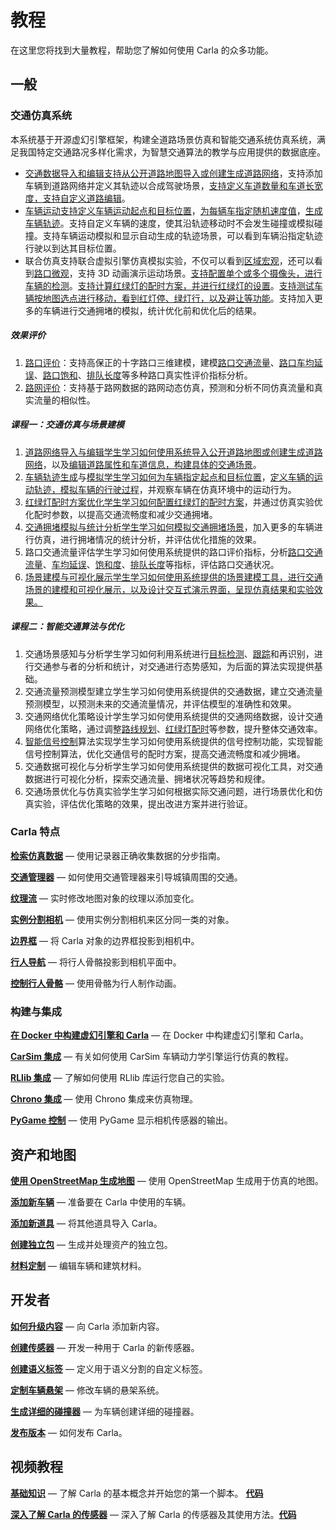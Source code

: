 # 教程

在这里您将找到大量教程，帮助您了解如何使用 Carla 的众多功能。


## 一般

### 交通仿真系统

本系统基于开源虚幻引擎框架，构建全道路场景仿真和智能交通系统仿真系统，满足我国特定交通路况多样化需求，为智慧交通算法的教学与应用提供的数据底座。

- [交通数据导入和编辑支持从公开道路地图导入或创建生成道路网络](course/scenario.md#generateMapByOpenMap)，支持添加车辆到道路网络并定义其轨迹以合成驾驶场景，[支持定义车道数量和车道长宽度，支持自定义道路编辑](course/scenario.md#sceneEding)。
- [车辆运动支持定义车辆运动起点和目标位置](course/navigation.md#definePoint)，[为每辆车指定随机速度值](course/navigation.md#definePoint)，[生成车辆轨迹](course/navigation.md#generateTrajectory)。支持自定义车辆的速度，使其沿轨迹移动时不会发生碰撞或模拟碰撞。支持车辆运动模拟和显示自动生成的轨迹场景，可以看到车辆沿指定轨迹行驶以到达其目标位置。
- 联合仿真支持联合虚拟引擎仿真模拟实验，不仅可以看到[区域宏观](course/regional_macro.md)，还可以看到[路口微观](course/microscopic_Intersection_demo.md)，支持 3D 动画演示运动场景。[支持配置单个或多个摄像头，进行车辆的检测](course/multi-view_camera.md)。[支持计算红绿灯的配时方案，并进行红绿灯的设置](course/auto_signal_control.md)。[支持测试车辆按地图选点进行移动，看到红灯停、绿灯行，以及避让等功能](course/locate_moving.md)。支持加入更多的车辆进行交通拥堵的模拟，统计优化前和优化后的结果。

##### 效果评价

1. [路口评价](course/traffic_indicators.md)：支持高保正的十字路口三维建模，建模[路口交通流量](course/traffic_indicators.md#trafficFlow)、[路口车均延误](course/traffic_indicators.md#aveDelay)、[路口饱和](course/traffic_indicators.md#saturation)、[排队长度](course/traffic_indicators.md#queueLength)等多种路口真实性评价指标分析。
2. [路网评价](course/roadnet_evaluation.md)：支持基于路网数据的路网动态仿真，预测和分析不同仿真流量和真实流量的相似性。

##### 课程一：交通仿真与场景建模

1. [道路网络导入与编辑学生学习如何使用系统导入公开道路地图或创建生成道路网络](course/scenario.md#generateMapByOpenMap)，以及[编辑道路属性和车道信息，构建具体的交通场景](course/scenario.md#sceneEding)。
2. [车辆轨迹生成](course/navigation.md#generateTrajectory)与[模拟学生学习如何为车辆指定起点和目标位置](course/navigation.md#definePoint)，[定义车辆的运动轨迹，模拟车辆的行驶过程](course/trajectory_tracking)，并观察车辆在仿真环境中的运动行为。
3. [红绿灯配时方案优化学生学习如何配置红绿灯的配时方案](course/signal_control.md)，并通过仿真实验优化配时参数，以提高交通流畅度和减少交通拥堵。
4. [交通拥堵模拟与统计分析学生学习如何模拟交通拥堵场景](course/congestion_sim.md)，加入更多的车辆进行仿真，进行拥堵情况的统计分析，并评估优化措施的效果。
5. 路口交通流量评估学生学习如何使用系统提供的路口评价指标，分析[路口交通流量](course/traffic_indicators.md#trafficFlow)、[车均延误](course/traffic_indicators.md#aveDelay)、[饱和度](course/traffic_indicators.md#saturation)、[排队长度](course/traffic_indicators.md#queueLength)等指标，评估路口交通状况。
6. [场景建模与可视化展示学生学习如何使用系统提供的场景建模工具，进行交通场景的建模和可视化展示，以及设计交互式演示界面，呈现仿真结果和实验效果。](adv_digital_twin.md)

##### 课程二：智能交通算法与优化

1. 交通场景感知与分析学生学习如何利用系统进行[目标检测](course/object_detection.md)、[跟踪](course/trajectory_tracking.md)和再识别，进行交通参与者的分析和统计，对交通进行态势感知，为后面的算法实现提供基础。
2. 交通流量预测模型建立学生学习如何使用系统提供的交通数据，建立交通流量预测模型，以预测未来的交通流量情况，并评估模型的准确性和效果。
3. 交通网络优化策略设计学生学习如何使用系统提供的交通网络数据，设计交通网络优化策略，通过调整[路线规划](course/motion_planning.md)、[红绿灯配时](course/signal_control.md)等参数，提升整体交通效率。
4. [智能信号控制](course/signal_control.md)算法实现学生学习如何使用系统提供的信号控制功能，实现智能信号控制算法，优化交通信号的配时方案，提高交通流畅度和减少拥堵。
5. 交通数据可视化与分析学生学习如何使用系统提供的数据可视化工具，对交通数据进行可视化分析，探索交通流量、拥堵状况等趋势和规律。
6. 交通场景优化与仿真实验学生学习如何根据实际交通问题，进行场景优化和仿真实验，评估优化策略的效果，提出改进方案并进行验证。


### Carla 特点

[__检索仿真数据__](tuto_G_retrieve_data.md) — 使用记录器正确收集数据的分步指南。

[__交通管理器__](tuto_G_traffic_manager.md) — 如何使用交通管理器来引导城镇周围的交通。

[__纹理流__](tuto_G_texture_streaming.md) — 实时修改地图对象的纹理以添加变化。

[__实例分割相机__](tuto_G_instance_segmentation_sensor.md) — 使用实例分割相机来区分同一类的对象。

[__边界框__](tuto_G_bounding_boxes.md) — 将  Carla 对象的边界框投影到相机中。  

[__行人导航__](tuto_G_pedestrian_navigation.md) — 将行人骨骼投影到相机平面中。

[__控制行人骨骼__](tuto_G_control_walker_skeletons.md) — 使用骨骼为行人制作动画。


### 构建与集成

[__在 Docker 中构建虚幻引擎和 Carla__](build_docker_unreal.md) — 在 Docker 中构建虚幻引擎和 Carla。

[__CarSim 集成__](tuto_G_carsim_integration.md) — 有关如何使用 CarSim 车辆动力学引擎运行仿真的教程。

[__RLlib 集成__](tuto_G_rllib_integration.md) — 了解如何使用 RLlib 库运行您自己的实验。

[__Chrono 集成__](tuto_G_chrono.md) —  使用 Chrono 集成来仿真物理。

[__PyGame 控制__](tuto_G_pygame.md) — 使用 PyGame 显示相机传感器的输出。


## 资产和地图

[__使用 OpenStreetMap 生成地图__](tuto_G_openstreetmap.md) — 使用 OpenStreetMap 生成用于仿真的地图。 

[__添加新车辆__](tuto_A_add_vehicle.md) — 准备要在 Carla 中使用的车辆。

[__添加新道具__](tuto_A_add_props.md) — 将其他道具导入 Carla。

[__创建独立包__](tuto_A_create_standalone.md) — 生成并处理资产的独立包。 

[__材料定制__](tuto_A_material_customization.md) — 编辑车辆和建筑材料。


## 开发者

[__如何升级内容__](tuto_D_contribute_assets.md) —  向 Carla 添加新内容。

[__创建传感器__](tuto_D_create_sensor.md) — 开发一种用于 Carla 的新传感器。 

[__创建语义标签__](tuto_D_create_semantic_tags.md) — 定义用于语义分割的自定义标签。  

[__定制车辆悬架__](tuto_D_customize_vehicle_suspension.md) —  修改车辆的悬架系统。  

[__生成详细的碰撞器__](tuto_D_generate_colliders.md) — 为车辆创建详细的碰撞器。  

[__发布版本__](tuto_D_make_release.md) — 如何发布 Carla。


## 视频教程

[__基础知识__](https://www.youtube.com/watch?v=pONr1R1dy88) — 了解 Carla 的基本概念并开始您的第一个脚本。 [__代码__](https://carla-releases.s3.eu-west-3.amazonaws.com/Docs/Fundamentals.ipynb)  

[__深入了解 Carla 的传感器__](https://www.youtube.com/watch?v=om8klsBj4rc) — 深入了解 Carla 的传感器及其使用方法。[__代码__](https://carla-releases.s3.eu-west-3.amazonaws.com/Docs/Sensors_code.zip)
